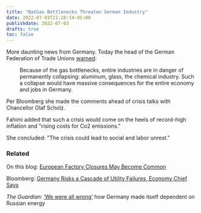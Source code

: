 ```yaml
---
title: "NatGas Bottlenecks Threaten German Industry"
date: 2022-07-03T21:28:14-05:00
publishdate: 2022-07-03
drafts: true
toc: false
---
```


More daunting news from Germany. Today the head of the German Federation of Trade Unions <a href="https://www.bloomberg.com/news/articles/2022-07-03/germany-s-union-head-warns-of-collapse-of-entire-industries" target="blank">warned</a>:

<div style="padding-left: 2.5em;"><p>Because of the gas bottlenecks, entire industries are in danger of permanently collapsing: aluminum, glass, the chemical industry. Such a collapse would have massive consequences for the entire economy and jobs in Germany.</p></div>

Per Bloomberg she made the comments ahead of crisis talks with Chancellor Olaf Scholz.

Fahimi added that such a crisis would come on the heels of record-high inflation and "rising costs for Co2 emissions."

She concluded: "The crisis could lead to social and labor unrest."


### Related 

On this blog: <a href="/winter-is-coming/">European Factory Closures May Become Common</a>

Bloomberg: <a href="https://www.bloomberg.com/news/articles/2022-07-02/germany-risks-a-cascade-of-utility-failures-economy-chief-says" target="blank">Germany Risks a Cascade of Utility Failures, Economy Chief Says</a>

<em>The Guardian</em>: <a href="https://www.theguardian.com/world/2022/jun/02/germany-dependence-russian-energy-gas-oil-nord-stream" target="blank">‘We were all wrong’</a> how Germany made itself dependent on Russian energy
